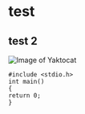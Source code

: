 # test
## test 2
![Image of Yaktocat](https://octodex.github.com/images/yaktocat.png)
```
#include <stdio.h>
int main()
{
return 0;
}
```
